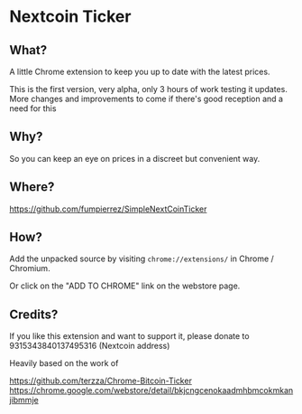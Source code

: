 Nextcoin Ticker
==============

What?
-----

A little Chrome extension to keep you up to date with the latest prices.

This is the first version, very alpha, only 3 hours of work testing it updates. More changes and improvements to come if there's good reception and a need for this

Why?
----

So you can keep an eye on prices in a discreet but convenient way.

Where?
------
https://github.com/fumpierrez/SimpleNextCoinTicker


How?
----

Add the unpacked source by visiting `chrome://extensions/` in Chrome / Chromium.

Or click on the "ADD TO CHROME" link on the webstore page.


Credits?
-------
If you like this extension and want to support it, please donate to 9315343840137495316  (Nextcoin address)

Heavily based on the work of 

https://github.com/terzza/Chrome-Bitcoin-Ticker
https://chrome.google.com/webstore/detail/bkjcngcenokaadmhbmcokmkanjibmmje
